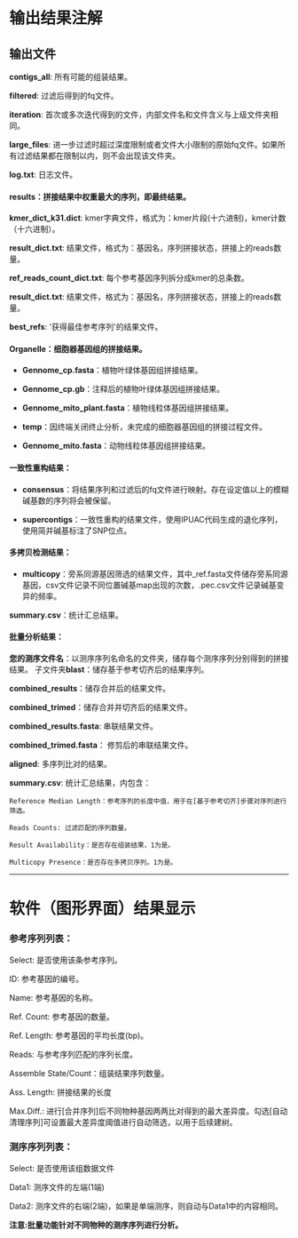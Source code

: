 
# 输出结果注解


## 输出文件

**contigs_all**: 所有可能的组装结果。

**filtered**: 过滤后得到的fq文件。

**iteration**: 首次或多次迭代得到的文件，内部文件名和文件含义与上级文件夹相同。

**large_files**: 进一步过滤时超过深度限制或者文件大小限制的原始fq文件。如果所有过滤结果都在限制以内，则不会出现该文件夹。

**log.txt**: 日志文件。

#### **results：拼接结果中权重最大的序列，即最终结果。**

**kmer_dict_k31.dict**: kmer字典文件，格式为：kmer片段(十六进制)，kmer计数（十六进制）。

**result_dict.txt**: 结果文件，格式为：基因名，序列拼接状态，拼接上的reads数量。

**ref_reads_count_dict.txt**: 每个参考基因序列拆分成kmer的总条数。

**result_dict.txt**: 结果文件，格式为：基因名，序列拼接状态，拼接上的reads数量。

**best_refs**: '获得最佳参考序列'的结果文件。


#### Organelle：细胞器基因组的拼接结果。

* **Gennome_cp.fasta**：植物叶绿体基因组拼接结果。

* **Gennome_cp.gb**：注释后的植物叶绿体基因组拼接结果。

* **Gennome_mito_plant.fasta**：植物线粒体基因组拼接结果。


* **temp**：因终端关闭终止分析，未完成的细胞器基因组的拼接过程文件。

* **Gennome_mito.fasta**：动物线粒体基因组拼接结果。



#### 一致性重构结果：

* **consensus**：将结果序列和过滤后的fq文件进行映射。存在设定值以上的模糊碱基数的序列将会被保留。

* **supercontigs**：一致性重构的结果文件，使用IPUAC代码生成的退化序列，使用简并碱基标注了SNP位点。


#### 多拷贝检测结果：

* **multicopy**：旁系同源基因筛选的结果文件，其中_ref.fasta文件储存旁系同源基因，csv文件记录不同位置碱基map出现的次数，.pec.csv文件记录碱基变异的频率。

**summary.csv**：统计汇总结果。



#### 批量分析结果：

**您的测序文件名**：以测序序列名命名的文件夹，储存每个测序序列分别得到的拼接结果。
    子文件夹**blast**：储存基于参考切齐后的结果序列。

**combined_results**：储存合并后的结果文件。

**combined_trimed**：储存合并并切齐后的结果文件。

**combined_results.fasta**: 串联结果文件。

**combined_trimed.fasta**： 修剪后的串联结果文件。


**aligned**: 多序列比对的结果。

**summary.csv**: 统计汇总结果，内包含：


    Reference Median Length：参考序列的长度中值，用于在[基于参考切齐]步骤对序列进行筛选。
    
    Reads Counts: 过滤匹配的序列数量。

    Result Availability：是否存在组装结果，1为是。

    Multicopy Presence：是否存在多拷贝序列。1为是。



 ---

# 软件（图形界面）结果显示

### 参考序列列表：

Select: 是否使用该条参考序列。

ID: 参考基因的编号。

Name: 参考基因的名称。

Ref. Count: 参考基因的数量。

Ref. Length: 参考基因的平均长度(bp)。

Reads: 与参考序列匹配的序列长度。

Assemble State/Count：组装结果序列数量。

Ass. Length: 拼接结果的长度

Max.Diff.: 进行[合并序列]后不同物种基因两两比对得到的最大差异度。勾选[自动清理序列]可设置最大差异度阈值进行自动筛选，以用于后续建树。

 

### 测序序列列表：

Select: 是否使用该组数据文件

Data1: 测序文件的左端(1端)

Data2: 测序文件的右端(2端)，如果是单端测序，则自动与Data1中的内容相同。

**注意:批量功能针对不同物种的测序序列进行分析。**